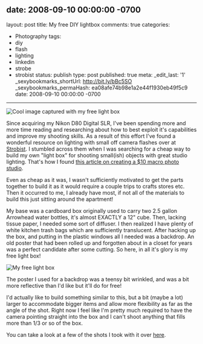 date: 2008-09-10 00:00:00 -0700
---
layout: post
title: My free DIY lightbox
comments: true
categories:
- Photography
tags:
- diy
- flash
- lighting
- linkedin
- strobe
- strobist
status: publish
type: post
published: true
meta:
  _edit_last: '1'
  _sexybookmarks_shortUrl: http://bit.ly/bBc5SO
  _sexybookmarks_permaHash: ea08afe74b98e1a2e44f1930eb49f5c9
date: 2008-09-10 00:00:00 -0700
---
<img src="http://farm4.static.flickr.com/3169/2846276120_2d543fceff.jpg" alt="Cool image captured with my free light box" />

Since acquiring my Nikon D80 Digital SLR, I've been spending more and more time reading and researching about how to best exploit it's capabilities and improve my shooting skills.  As a result of this effort I've found a wonderful resource on lighting with small off camera flashes over at <a href="http://strobist.blogspot.com/">Strobist</a>.  I stumbled across them when I was searching for a cheap way to build my own "light box" for shooting small(ish) objects with great studio lighting.  That's how I found <a href="http://strobist.blogspot.com/2006/07/how-to-diy-10-macro-photo-studio.html">this article on creating a $10 macro photo studio</a>.

Even as cheap as it was, I wasn't sufficiently motivated to get the parts together to build it as it would require a couple trips to crafts stores etc.  Then it occurred to me, I already have most, if not all of the materials to build this just sitting around the apartment!

My base was a cardboard box originally used to carry two 2.5 gallon Arrowhead water bottles, it's almost EXACTLY a 12" cube.  Then, lacking tissue paper, I needed some sort of diffuser.  I then realized I have plenty of white kitchen trash bags which are sufficiently translucent.  After hacking up the box, and putting in the plastic windows all I needed was a backdrop.  An old poster that had been rolled up and forgotten about in a closet for years was a perfect candidate after some cutting.  So here, in all it's glory is my free light box!

<img src="http://farm4.static.flickr.com/3219/2846276906_50e43c08a4.jpg" alt="My free light box" />

The poster I used for a backdrop was a teensy bit wrinkled, and was a bit more reflective than I'd like but it'll do for free!

I'd actually like to build something similar to this, but a bit (maybe a lot) larger to accommodate bigger items and allow more flexibility as far as the angle of the shot.  Right now I feel like I'm pretty much required to have the camera pointing straight into the box and I can't shoot anything that fills more than 1/3 or so of the box.

You can take a look at a few of the shots I took with it over <a href="http://www.flickr.com/photos/30398978@N04/sets/72157607215115568/">here</a>.
